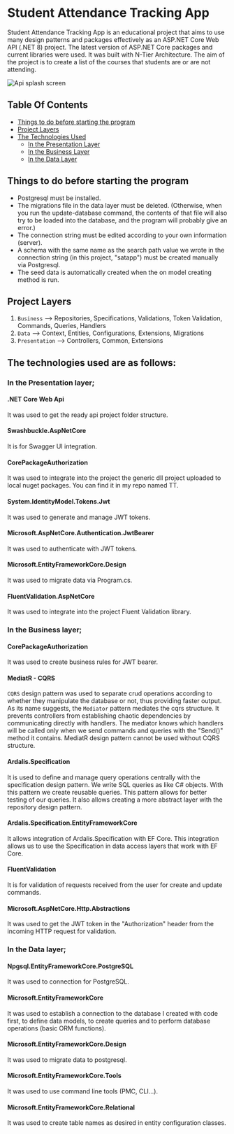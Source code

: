 # Student Attendance Tracking App

Student Attendance Tracking App is an educational project that aims to use many design patterns and packages effectively as an ASP.NET Core Web API (.NET 8) project. The latest version of ASP.NET Core packages and current libraries were used. It was built with N-Tier Architecture. The aim of the project is to create a list of the courses that students are or are not attending.

![Api splash screen](https://i.imgur.com/ULYv0az.png)

## Table Of Contents
- [Things to do before starting the program](https://github.com/tugcetorunn/StudentAttendanceTrackingApp/tree/master?tab=readme-ov-file#things-to-do-before-starting-the-program)
- [Project Layers](https://github.com/tugcetorunn/StudentAttendanceTrackingApp/tree/master?tab=readme-ov-file#project-layers)
- [The Technologies Used](https://github.com/tugcetorunn/StudentAttendanceTrackingApp/tree/master?tab=readme-ov-file#the-technologies-used-are-as-follows)
  - [In the Presentation Layer](https://github.com/tugcetorunn/StudentAttendanceTrackingApp/tree/master?tab=readme-ov-file#in-the-presentation-layer)
  - [In the Business Layer](https://github.com/tugcetorunn/StudentAttendanceTrackingApp/tree/master?tab=readme-ov-file#in-the-business-layer)
  - [In the Data Layer](https://github.com/tugcetorunn/StudentAttendanceTrackingApp/tree/master?tab=readme-ov-file#in-the-data-layer)

## Things to do before starting the program
- Postgresql must be installed.
- The migrations file in the data layer must be deleted. (Otherwise, when you run the update-database command, the contents of that file will also try to be loaded into the database, and the program will probably give an error.)
- The connection string must be edited according to your own information (server).
- A schema with the same name as the search path value we wrote in the connection string (in this project, "satapp") must be created manually via Postgresql.
- The seed data is automatically created when the on model creating method is run.

## Project Layers

1) `Business` --> Repositories, Specifications, Validations, Token Validation, Commands, Queries, Handlers
2) `Data` --> Context, Entities, Configurations, Extensions, Migrations
3) `Presentation` --> Controllers, Common, Extensions

## The technologies used are as follows:
### In the Presentation layer;
#### .NET Core Web Api
It was used to get the ready api project folder structure.
#### Swashbuckle.AspNetCore
It is for Swagger UI integration.
#### CorePackageAuthorization 
It was used to integrate into the project the generic dll project uploaded to local nuget packages. You can find it in my repo named TT.
#### System.IdentityModel.Tokens.Jwt 
It was used to generate and manage JWT tokens.
#### Microsoft.AspNetCore.Authentication.JwtBearer
It was used to authenticate with JWT tokens.
#### Microsoft.EntityFrameworkCore.Design
It was used to migrate data via Program.cs.
#### FluentValidation.AspNetCore
It was used to integrate into the project Fluent Validation library.
### In the Business layer;
#### CorePackageAuthorization
It was used to create business rules for JWT bearer.
#### MediatR - CQRS
`CQRS` design pattern was used to separate crud operations according to whether they manipulate the database or not, thus providing faster output. As its name suggests, the `Mediator` pattern mediates the cqrs structure. It prevents controllers from establishing chaotic dependencies by communicating directly with handlers. The mediator knows which handlers will be called only when we send commands and queries with the "Send()" method it contains. MediatR design pattern cannot be used without CQRS structure.
#### Ardalis.Specification
It is used to define and manage query operations centrally with the specification design pattern. We write SQL queries as like C# objects. With this pattern we create reusable queries. This pattern allows for better testing of our queries. It also allows creating a more abstract layer with the repository design pattern.
#### Ardalis.Specification.EntityFrameworkCore
It allows integration of Ardalis.Specification with EF Core. This integration allows us to use the Specification in data access layers that work with EF Core.
#### FluentValidation
It is for validation of requests received from the user for create and update commands.
#### Microsoft.AspNetCore.Http.Abstractions
It was used to get the JWT token in the "Authorization" header from the incoming HTTP request for validation.
### In the Data layer;
#### Npgsql.EntityFrameworkCore.PostgreSQL
It was used to connection for PostgreSQL.
#### Microsoft.EntityFrameworkCore
It was used to establish a connection to the database I created with code first, to define data models, to create queries and to perform database operations (basic ORM functions).
#### Microsoft.EntityFrameworkCore.Design
It was used to migrate data to postgresql.
#### Microsoft.EntityFrameworkCore.Tools
It was used to use command line tools (PMC, CLI...).
#### Microsoft.EntityFrameworkCore.Relational
It was used to create table names as desired in entity configuration classes.

